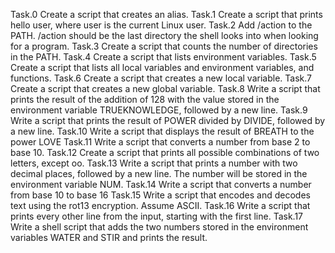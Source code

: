 Task.0
Create a script that creates an alias.
Task.1
Create a script that prints hello user, where user is the current Linux user.
Task.2
Add /action to the PATH. /action should be the last directory the shell looks into when looking for a program.
Task.3
Create a script that counts the number of directories in the PATH.
Task.4
Create a script that lists environment variables.
Task.5
Create a script that lists all local variables and environment variables, and functions.
Task.6
Create a script that creates a new local variable.
Task.7
Create a script that creates a new global variable.
Task.8
Write a script that prints the result of the addition of 128 with the value stored in the environment variable TRUEKNOWLEDGE, followed by a new line.
Task.9
Write a script that prints the result of POWER divided by DIVIDE, followed by a new line.
Task.10
Write a script that displays the result of BREATH to the power LOVE
Task.11
Write a script that converts a number from base 2 to base 10.
Task.12
Create a script that prints all possible combinations of two letters, except oo.
Task.13
Write a script that prints a number with two decimal places, followed by a new line.
The number will be stored in the environment variable NUM.
Task.14
Write a script that converts a number from base 10 to base 16
Task.15
Write a script that encodes and decodes text using the rot13 encryption. Assume ASCII.
Task.16
Write a script that prints every other line from the input, starting with the first line.
Task.17
Write a shell script that adds the two numbers stored in the environment variables WATER and STIR and prints the result.
